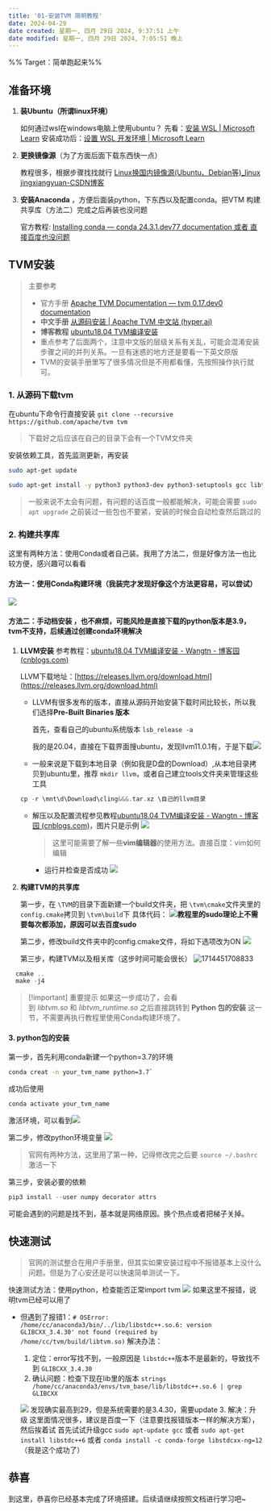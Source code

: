 ```yaml
---
title: '01-安装TVM 简明教程'
date: 2024-04-29
date created: 星期一, 四月 29日 2024, 9:37:51 上午
date modified: 星期一, 四月 29日 2024, 7:05:51 晚上
---
```

%% Target：简单跑起来%%

## 准备环境

1. **装Ubuntu（所谓linux环境）**

   如何通过wsl在windows电脑上使用ubuntu？
   先看：[安装 WSL | Microsoft Learn](https://learn.microsoft.com/zh-cn/windows/wsl/install)
   安装成功后：[设置 WSL 开发环境 | Microsoft Learn](https://learn.microsoft.com/zh-cn/windows/wsl/setup/environment)
2. **更换镜像源**（为了方面后面下载东西快一点）

   教程很多，根据步骤找找就行
   [Linux换国内镜像源(Ubuntu、Debian等)_linux jingxiangyuan-CSDN博客](https://blog.csdn.net/qq_40520596/article/details/110194439)
3. **安装Anaconda** ，方便后面装python，下东西以及配置conda。把VTM 构建共享库（方法二）完成之后再装也没问题

   官方教程: [Installing conda — conda 24.3.1.dev77 documentation
   或者 直接百度也没问题](https://docs.conda.io/projects/conda/en/latest/user-guide/install/)

## TVM安装

> 主要参考
>
> - 官方手册 [Apache TVM Documentation — tvm 0.17.dev0 documentation](https://tvm.apache.org/docs/)
> - **中文手册** [从源码安装 | Apache TVM 中文站 (hyper.ai)](https://tvm.hyper.ai/docs/install/from_source)
> - **博客教程** [ubuntu18.04 TVM编译安装](https://www.cnblogs.com/wangtianning1223/p/14250470.html "发布于 2021-01-08 11:11")
> - 重点参考了后面两个，注意中文版的层级关系有关乱，可能会混淆安装步骤之间的并列关系。一旦有迷惑的地方还是要看一下英文原版
> - TVM的安装手册里写了很多情况但是不用都看懂，先按照操作执行就可。

### 1. **从源码下载tvm**

   在ubuntu下命令行直接安装
   `git clone --recursive https://github.com/apache/tvm tvm`

> 下载好之后应该在自己的目录下会有一个TVM文件夹

   安装依赖工具，首先监测更新，再安装

```bash
sudo apt-get update 

sudo apt-get install -y python3 python3-dev python3-setuptools gcc libtinfo-dev zlib1g-dev build-essential cmake libedit-dev libxml2-dev
```

> 一般来说不太会有问题，有问题的话百度一般都能解决，可能会需要 `sudo apt upgrade`
> 之前装过一些包也不要紧，安装的时候会自动检查然后跳过的

### 2. 构建共享库

   这里有两种方法：使用Conda或者自己装。我用了方法二，但是好像方法一也比较方便，感兴趣可以看看

#### 方法一：**使用Conda构建环境**（我装完才发现好像这个方法更容易，可以尝试）

   ![](attachment/8d1f5822cbf96f0e89bacfb2ca7e97e7.png)

#### 方法二：手动档安装 ，也不麻烦，可能风险是直接下载的python版本是3.9，tvm不支持，后续通过创建conda环境解决

1. **LLVM安装**
   参考教程：[ubuntu18.04 TVM编译安装 - Wangtn - 博客园 (cnblogs.com)](https://www.cnblogs.com/wangtianning1223/p/14250470.html)

   LLVM下载地址：[https://releases.llvm.org/download.html](https://releases.llvm.org/download.html)

   - LLVM有很多发布的版本，直接从源码开始安装下载时间比较长，所以我们选择**Pre-Built Binaries 版本**

     首先，查看自己的ubuntu系统版本
     `lsb_release -a`

     我的是20.04，直接在下载界面搜ubuntu，发现llvm11.0.1有，于是下载![](attachment/39ca96bd2e78bbffa8f331ef34c0e7bd.png)
   - 一般来说是下载到本地目录（例如我是D盘的Download）,从本地目录拷贝到ubuntu里，推荐 `mkdir llvm`，或者自己建立tools文件夹来管理这些工具

   ```C
   cp -r \mnt\d\Download\cling&&&.tar.xz \自己的llvm目录
   ```

   - 解压以及配置流程参见教程[ubuntu18.04 TVM编译安装 - Wangtn - 博客园 (cnblogs.com)](https://www.cnblogs.com/wangtianning1223/p/14250470.html)，图片只是示例
     ![](attachment/3a82070dc9360fceb79061a6122c1d90.png)

     > 这里可能需要了解一些**vim编辑器**的使用方法。直接百度：vim如何编辑
     >

     - 运行并检查是否成功
       ![](attachment/5334e6639960fe9d83d619a7d9b1fdfc.png)
2. **构建TVM的共享库**

   第一步，在 `\TVM`的目录下面新建一个build文件夹，把 `\tvm\cmake`文件夹里的 `config.cmake`拷贝到 `\tvm\build`下
   具体代码： ![](attachment/41263c77fe88fd575c5e50f391cccbc7.png)**教程里的sudo理论上不需要每次都添加，原因可以去百度sudo**

   第二步，修改build文件夹中的config.cmake文件，将如下选项改为ON
   ![](attachment/7c02feb9db1bde40c42746ea38ec420e.png)

   第三步，构建TVM以及相关库（这步时间可能会很长）
   ![1714451708833](image/2024-04-29-blog-post/1714451708833.png)

```c
  cmake ..
  make -j4
```

> [!important] 重要提示
> 如果这一步成功了，会看到 _libtvm.so_ 和 _libtvm_runtime.so_
> 之后直接跳转到 **Python 包的安装** 这一节，不需要再执行教程里使用Conda构建环境了。

#### 3. python包的安装

第一步，首先利用conda新建一个python=3.7的环境

```bash
conda creat -n your_tvm_name python=3.7`
```

成功后使用

```c
conda activate your_tvm_name
```

激活环境，可以看到![](attachment/b14dbe4e14006ec88ce3cccfe4601532.png)

第二步，修改python环境变量
![](attachment/67eb4f26b8830ae47767942e2c4d3c7e.png)

> 官网有两种方法，这里用了第一种，记得修改完之后要 `source ~/.bashrc`激活一下

第三步，安装必要的依赖

```c
pip3 install --user numpy decorator attrs
```

可能会遇到的问题是找不到，基本就是网络原因。换个热点或者把梯子关掉。

## 快速测试

> 官网的测试整合在用户手册里，但其实如果安装过程中不报错基本上没什么问题。但是为了心安还是可以快速简单测试一下。

快速测试方法：使用python，检查能否正常import tvm
![](attachment/12c6fc539774408a728e8c899a2210c2.png)
如果这里不报错，说明tvm已经可以用了

- 但遇到了报错1：`# OSError: /home/cc/anaconda3/bin/../lib/libstdc++.so.6: version GLIBCXX_3.4.30' not found (required by /home/cc/tvm/build/libtvm.so)`
  解决办法：

  1. 定位：error写找不到，一般原因是 `libstdc++`版本不是最新的，导致找不到 `GLIBCXX_3.4.30`
  2. 确认问题：检查下现在lib里的版本
     `strings /home/cc/anaconda3/envs/tvm_base/lib/libstdc++.so.6 | grep GLIBCXX`

  ![](attachment/91d989018e1fecc45643428253ea8354.png)
  发现确实最高到29，但是系统需要的是3.4.30，需要update
  3. 解决：升级
  这里面情况很多，建议是百度一下（注意要找报错版本一样的解决方案），然后挨着试
  首先试试升级gcc `sudo apt-update gcc`
  或者 `sudo apt-get install libstdc++6`
  或者 `conda install -c conda-forge libstdcxx-ng=12` （我是这个成功了）

## 恭喜

到这里，恭喜你已经基本完成了环境搭建。后续请继续按照文档进行学习吧~
